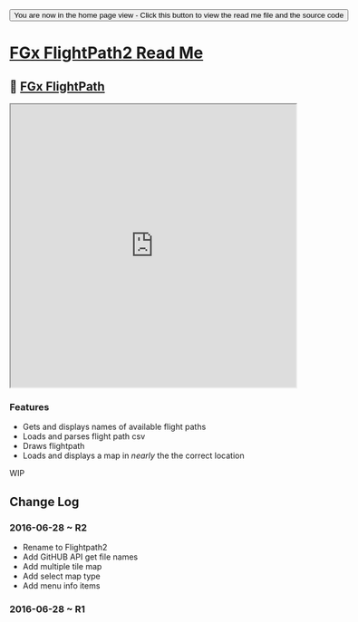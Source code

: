 <span style=display:none; >
[You are now in a GitHub source code view - click this link to view the home page]
( http://fgx.github.io/sandbox/flightpath2/#readme.md "View file as a web page." )</span>
<input type=button onclick=window.location.href='https://github.com/fgx/fgx.github.io/tree/master/sandbox/flightpath/'; 
value='You are now in the home page view - Click this button to view the read me file and the source code' >

[FGx FlightPath2 Read Me]( http://fgx.github.io/sandbox/flightpath2/index.html#readme.md )
===

## &#128279; [FGx FlightPath]( http://fgx.github.io/sandbox/flightpath2/ )

<iframe src=http://fgx.github.io/sandbox/flightpath2/index.html width=100% height=500px ></iframe>

### Features

* Gets and displays names of available flight paths
* Loads and parses flight path csv
* Draws flightpath
* Loads and displays a map in *nearly* the the correct location

WIP

## Change Log

### 2016-06-28 ~ R2

* Rename to Flightpath2
* Add GitHUB API get file names
* Add multiple tile map
* Add select map type
* Add menu info items


### 2016-06-28 ~ R1

